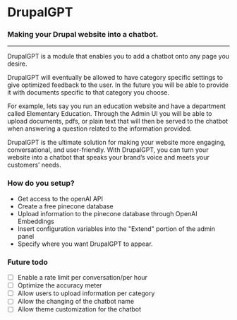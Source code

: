 # DrupalGPT
### Making your Drupal website into a chatbot.
--- 
DrupalGPT is a module that enables you to add a chatbot onto any page you desire.

DrupalGPT will eventually be allowed to have category specific settings to give optimized feedback to the user. In the future you will be able to provide it with documents specific to that category you choose.

For example, lets say you run an education website and have a department called Elementary Education. Through the Admin UI you will be able to upload documents, pdfs, or plain text that will then be served to the chatbot when answering a question related to the information provided.

DrupalGPT is the ultimate solution for making your website more engaging, conversational, and user-friendly. With DrupalGPT, you can turn your website into a chatbot that speaks your brand’s voice and meets your customers’ needs.

### How do you setup?

- Get access to the openAI API
- Create a free pinecone database
- Upload information to the pinecone database through OpenAI Embeddings
- Insert configuration variables into the "Extend" portion of the admin panel
- Specify where you want DrupalGPT to appear.


### Future todo 
- [ ] Enable a rate limit per conversation/per hour
- [ ] Optimize the accuracy meter
- [ ] Allow users to upload information per category
- [ ] Allow the changing of the chatbot name
- [ ] Allow theme customization for the chatbot
